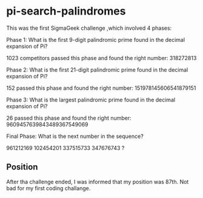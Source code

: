 # pi-search-palindromes
This was the first SigmaGeek challenge ,which involved 4 phases: 

Phase 1: What is the first 9-digit palindromic prime found in the decimal expansion of Pi? 

1023 competitors passed this phase and found the right number: 318272813

Phase 2: What is the first 21-digit palindromic prime found in the decimal expansion of Pi? 

152 passed this phase and found the right number: 151978145606541879151 

Phase 3: What is the largest palindromic prime found in the decimal expansion of Pi? 

26 passed this phase and found the right number: 9609457639843489367549069 

Final Phase: What is the next number in the sequence? 

961212169
102454201
337515733
347676743
?


## Position
After tha challenge ended, I was informed that my position was 87th. 
Not bad for my first coding challange.